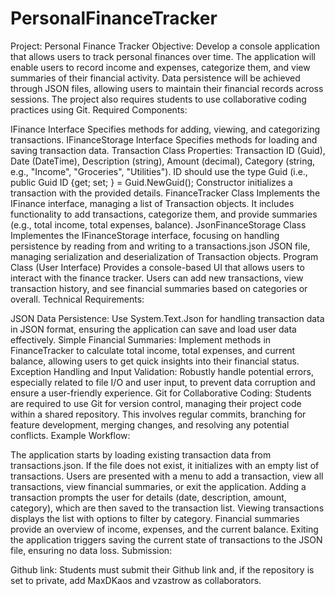 # PersonalFinanceTracker
Project: Personal Finance Tracker
Objective: Develop a console application that allows users to track personal finances over time. The application will enable users to record income and expenses, categorize them, and view summaries of their financial activity. Data persistence will be achieved through JSON files, allowing users to maintain their financial records across sessions.  The project also requires students to use collaborative coding practices using Git.
Required Components:

IFinance Interface
Specifies methods for adding, viewing, and categorizing transactions.
IFinanceStorage Interface
Specifies methods for loading and saving transaction data.
Transaction Class
Properties: Transaction ID (Guid), Date (DateTime), Description (string), Amount (decimal), Category (string, e.g., "Income", "Groceries", "Utilities").
ID should use the type Guid (i.e., public Guid ID {get; set; } = Guid.NewGuid();
Constructor initializes a transaction with the provided details.
FinanceTracker Class
Implements the IFinance interface, managing a list of Transaction objects. It includes functionality to add transactions, categorize them, and provide summaries (e.g., total income, total expenses, balance).
JsonFinanceStorage Class
Implementes the IFinanceStorage interface, focusing on handling persistence by reading from and writing to a transactions.json JSON file, managing serialization and deserialization of Transaction objects.
Program Class (User Interface)
Provides a console-based UI that allows users to interact with the finance tracker. Users can add new transactions, view transaction history, and see financial summaries based on categories or overall.
Technical Requirements:

JSON Data Persistence: Use System.Text.Json for handling transaction data in JSON format, ensuring the application can save and load user data effectively.
Simple Financial Summaries: Implement methods in FinanceTracker to calculate total income, total expenses, and current balance, allowing users to get quick insights into their financial status.
Exception Handling and Input Validation: Robustly handle potential errors, especially related to file I/O and user input, to prevent data corruption and ensure a user-friendly experience.
Git for Collaborative Coding: Students are required to use Git for version control, managing their project code within a shared repository. This involves regular commits, branching for feature development, merging changes, and resolving any potential conflicts.
Example Workflow:

The application starts by loading existing transaction data from transactions.json. If the file does not exist, it initializes with an empty list of transactions.
Users are presented with a menu to add a transaction, view all transactions, view financial summaries, or exit the application.
Adding a transaction prompts the user for details (date, description, amount, category), which are then saved to the transaction list.
Viewing transactions displays the list with options to filter by category.
Financial summaries provide an overview of income, expenses, and the current balance.
Exiting the application triggers saving the current state of transactions to the JSON file, ensuring no data loss.
Submission:

Github link: Students must submit their Github link and, if the repository is set to private, add MaxDKaos and vzastrow as  collaborators.
